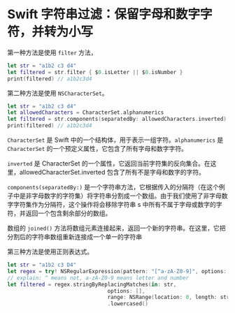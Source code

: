 # Swift 字符串过滤：保留字母和数字字符，并转为小写

第一种方法是使用 `filter` 方法，

```swift
let str = "a1b2 c3 d4"
let filtered = str.filter { $0.isLetter || $0.isNumber }
print(filtered) // a1b2c3d4
```

第二种方法是使用 `NSCharacterSet`。

```swift
let str = "a1b2 c3 d4"
let allowedCharacters = CharacterSet.alphanumerics
let filtered = str.components(separatedBy: allowedCharacters.inverted).joined().lowercased()
print(filtered) // a1b2c3d4
```

`CharacterSet` 是 Swift 中的一个结构体，用于表示一组字符。`alphanumerics` 是 `CharacterSet` 的一个预定义属性，它包含了所有字母和数字字符。

`inverted` 是 CharacterSet 的一个属性，它返回当前字符集的反向集合。在这里，allowedCharacterSet.inverted 包含了所有不是字母和数字的字符。

`components(separatedBy:)` 是一个字符串方法，它根据传入的分隔符（在这个例子中是非字母数字的字符集）将字符串分割成一个数组。由于我们使用了非字母数字字符集作为分隔符，这个操作将会移除字符串 s 中所有不属于字母或数字的字符，并返回一个包含剩余部分的数组。

数组的 `joined()` 方法将数组元素连接起来，返回一个新的字符串。在这里，它把分割后的字符串数组重新连接成一个单一的字符串

第三种方法是使用正则表达式。

```swift
let str = "a1b2 c3 D4"
let regex = try! NSRegularExpression(pattern: "[^a-zA-Z0-9]", options: .caseInsensitive)
// explain: ^ means not, a-zA-Z0-9 means letter and number
let filtered = regex.stringByReplacingMatches(in: str,
                                options: [],
                                range: NSRange(location: 0, length: str.utf16.count), withTemplate: "")
                                .lowercased()
```
